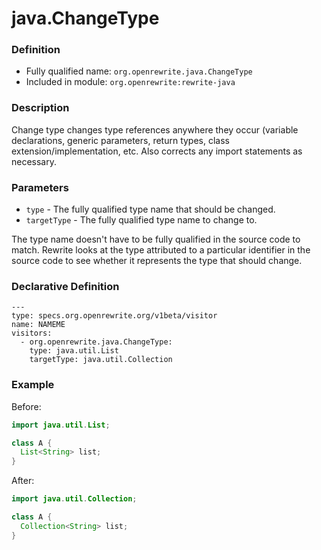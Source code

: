 # java.ChangeType

### Definition

* Fully qualified name: `org.openrewrite.java.ChangeType`
* Included in module: `org.openrewrite:rewrite-java`

### Description

Change type changes type references anywhere they occur \(variable declarations, generic parameters, return types, class extension/implementation, etc. Also corrects any import statements as necessary.

### Parameters

* `type` - The fully qualified type name that should be changed.
* `targetType` - The fully qualified type name to change to.

The type name doesn't have to be fully qualified in the source code to match. Rewrite looks at the type attributed to a particular identifier in the source code to see whether it represents the type that should change.

### Declarative Definition

```text
---
type: specs.org.openrewrite.org/v1beta/visitor
name: NAMEME
visitors:
  - org.openrewrite.java.ChangeType:
    type: java.util.List
    targetType: java.util.Collection
```

### Example

Before:

```java
import java.util.List;

class A {
  List<String> list;
}
```

After:

```java
import java.util.Collection;

class A {
  Collection<String> list;
}
```

